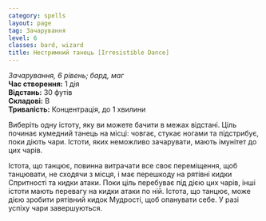 ```yaml
---
category: spells
layout: page
tag: Зачарування
level: 6
classes: bard, wizard
title: Нестримний танець [Irresistible Dance]
---
```


_Зачарування, 6 рівень; бард, маг_    
**Час створення:** 1 дія    
**Відстань:** 30 футів    
**Складові:** В    
**Тривалість:** Концентрація, до 1 хвилини    

Виберіть одну істоту, яку ви можете бачити в межах відстані. Ціль починає кумедний танець на місці: човгає, стукає ногами та підстрибує, поки діють чари. Істоти, яких неможливо зачарувати, мають імунітет до цих чарів.    

Істота, що танцює, повинна витрачати все своє переміщення, щоб танцювати, не сходячи з місця, і має перешкоду на рятівні кидки Спритності та кидки атаки. Поки ціль перебуває під дією цих чарів, інші істоти мають перевагу на кидки атаки по ній. Істота, що танцює, може дією зробити рятівний кидок Мудрості, щоб опанувати себе. У разі успіху чари завершуються.
